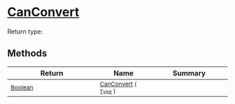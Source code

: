 # [CanConvert](./NetCoreFeatureDescriptorDictionaryConverter-100664074.md)


Return type:
## Methods

| Return | Name | Summary | 
| --- | --- | --- | 
| <sub>[Boolean](https://docs.microsoft.com/en-us/dotnet/api/System.Boolean)</sub><img width=200/>| <sub>[CanConvert](./NetCoreFeatureDescriptorDictionaryConverter-100664074.md) ( [`Type`](https://docs.microsoft.com/en-us/dotnet/api/System.Type) )</sub>| <sub></sub><img width=200/>| <br>


